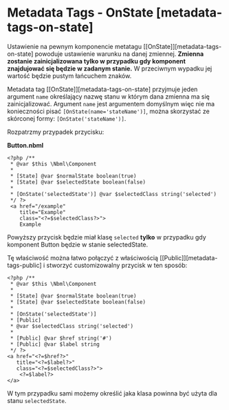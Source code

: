 # Metadata Tags - OnState [metadata-tags-on-state]

Ustawienie na pewnym komponencie metatagu [\[OnState\]][metadata-tags-on-state]
powoduje ustawienie warunku na danej zmiennej.
**Zmienna zostanie zainicjalizowana tylko w przypadku gdy komponent znajdujować się będzie w zadanym stanie.**
W przeciwnym wypadku jej wartość będzie pustym łańcuchem znaków.

Metadata tag [\[OnState\]][metadata-tags-on-state]
przyjmuje jeden argument `name` określający nazwę stanu w którym dana
zmienna ma się zainicjalizować. Argument `name` jest argumentem domyślnym więc nie
ma konieczności pisać `[OnState(name='stateName')]`, można skorzystać ze skórconej
formy: `[OnState('stateName')]`.

Rozpatrzmy przypadek przycisku:

**Button.nbml**

	<?php /**
	 * @var $this \Nbml\Component
	 *
	 * [State] @var $normalState boolean(true)
	 * [State] @var $selectedState boolean(false)
	 *
	 * [OnState('selectedState')] @var $selectedClass string('selected')
	 */ ?>
	 <a href="/example"
	    title="Example"
	    class="<?=$selectedClass?>">
	    Example
   </a>

Powyższy przycisk będzie miał klasę `selected` **tylko** w przypadku gdy komponent Button będzie
w stanie selectedState.

Tę właściwość można łatwo połączyć z właściwością [\[Public\]][metadata-tags-public] i stworzyć
customizowalny przycisk w ten sposób:

	<?php /**
	 * @var $this \Nbml\Component
	 *
	 * [State] @var $normalState boolean(true)
	 * [State] @var $selectedState boolean(false)
	 *
	 * [OnState('selectedState')]
	 * [Public]
	 * @var $selectedClass string('selected')
	 *
	 * [Public] @var $href string('#')
	 * [Public] @var $label string
	 */ ?>
	<a href="<?=$href?>"
	   title="<?=$label?>"
	   class="<?=$selectedClass?>">
	    <?=$label?>
	</a>

W tym przypadku sami możemy określić jaka klasa powinna być użyta dla stanu `selectedState`.